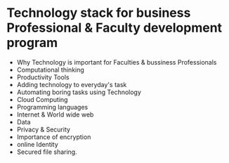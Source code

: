 # Technology stack for business Professional & Faculty development program


+ Why Technology is important for Faculties & bussiness Professionals
+ Computational thinking
+ Productivity Tools
+ Adding technology to everyday's task
+ Automating boring tasks using Technology
+ Cloud Computing
+ Programming languages
+ Internet & World wide web
+ Data
+ Privacy & Security
+ Importance of encryption
+ online Identity
+ Secured file sharing.

